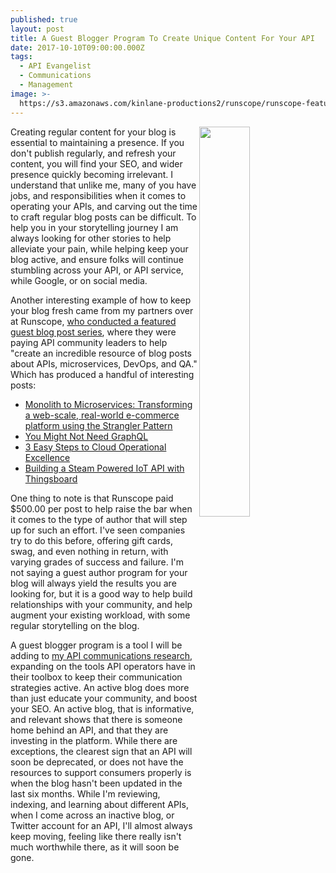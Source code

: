 ```yaml
---
published: true
layout: post
title: A Guest Blogger Program To Create Unique Content For Your API
date: 2017-10-10T09:00:00.000Z
tags:
  - API Evangelist
  - Communications
  - Management
image: >-
  https://s3.amazonaws.com/kinlane-productions2/runscope/runscope-featured-guest-series.png
---
```

<p><img src="https://s3.amazonaws.com/kinlane-productions2/runscope/runscope-featured-guest-series.png" align="right" width="40%" style="padding: 15p;" /></p>Creating regular content for your blog is essential to maintaining a presence. If you don't publish regularly, and refresh your content, you will find your SEO, and wider presence quickly becoming irrelevant. I understand that unlike me, many of you have jobs, and responsibilities when it comes to operating your APIs, and carving out the time to craft regular blog posts can be difficult. To help you in your storytelling journey I am always looking for other stories to help alleviate your pain, while helping keep your blog active, and ensure folks will continue stumbling across your API, or API service, while Google, or on social media.

Another interesting example of how to keep your blog fresh came from my partners over at Runscope, [who conducted a featured guest blog post series](https://blog.runscope.com/writing-for-runscope), where they were paying API community leaders to help "create an incredible resource of blog posts about APIs, microservices, DevOps, and QA." Which has produced a handful of interesting posts:

- [Monolith to Microservices: Transforming a web-scale, real-world e-commerce platform using the Strangler Pattern](https://blog.runscope.com/?offset=1493310540201)
- [You Might Not Need GraphQL](https://blog.runscope.com/posts/you-might-not-need-graphql)
- [3 Easy Steps to Cloud Operational Excellence](https://blog.runscope.com/posts/3-easy-steps-to-cloud-operational-excellence-devops-pagerduty-statuspage)
- [Building a Steam Powered IoT API with Thingsboard](https://blog.runscope.com/posts/building-steam-powered-iot-api-thingsboard-raspberry-pi)

One thing to note is that Runscope paid $500.00 per post to help raise the bar when it comes to the type of author that will step up for such an effort. I've seen companies try to do this before, offering gift cards, swag, and even nothing in return, with varying grades of success and failure. I'm not saying a guest author program for your blog will always yield the results you are looking for, but it is a good way to help build relationships with your community, and help augment your existing workload, with some regular storytelling on the blog.

A guest blogger program is a tool I will be adding to [my API communications research](http://communications.apievangelist.com/), expanding on the tools API operators have in their toolbox to keep their communication strategies active. An active blog does more than just educate your community, and boost your SEO. An active blog, that is informative, and relevant shows that there is someone home behind an API, and that they are investing in the platform. While there are exceptions, the clearest sign that an API will soon be deprecated, or does not have the resources to support consumers properly is when the blog hasn't been updated in the last six months. While I'm reviewing, indexing, and learning about different APIs, when I come across an inactive blog, or Twitter account for an API, I'll almost always keep moving, feeling like there really isn't much worthwhile there, as it will soon be gone.
